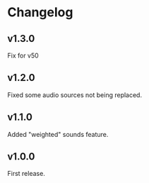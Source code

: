 # Changelog

## v1.3.0

Fix for v50

## v1.2.0

Fixed some audio sources not being replaced.

## v1.1.0

Added "weighted" sounds feature.

## v1.0.0

First release.